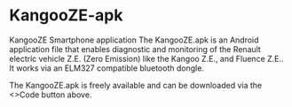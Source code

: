 # KangooZE-apk
KangooZE Smartphone application 
The KangooZE.apk is an Android application file that enables diagnostic and monitoring of the Renault electric vehicle Z.E. (Zero Emission) like the Kangoo Z.E., and Fluence Z.E..  It works via an ELM327 compatible bluetooth dongle.

The KangooZE.apk is freely available and can be downloaded via the <>Code button above.
